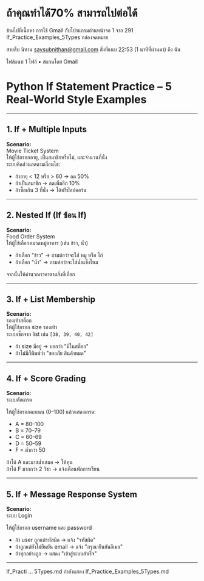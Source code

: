 #  ถ้าคุณทำได้70% สามารถไปต่อได้

ข้ามไปที่เนื้อหา
การใช้ Gmail กับโปรแกรมอ่านหน้าจอ
1 จาก 291
If_Practice_Examples_5Types
กล่องจดหมาย

สายสืบ นิทาน <saysubnithan@gmail.com>
สิ่งที่แนบ
22:53 (1 นาทีที่ผ่านมา)
ถึง ฉัน

 ไฟล์แนบ 1 ไฟล์
  • สแกนโดย Gmail
# Python If Statement Practice – 5 Real-World Style Examples

---

## 1. If + Multiple Inputs

**Scenario:**  
Movie Ticket System  
ให้ผู้ใช้กรอกอายุ, เป็นสมาชิกหรือไม่, และจำนวนที่นั่ง  
ระบบคิดส่วนลดตามเงื่อนไข:

- ถ้าอายุ < 12 หรือ > 60 → ลด 50%
- ถ้าเป็นสมาชิก → ลดเพิ่มอีก 10%
- ถ้าซื้อเกิน 3 ที่นั่ง → ได้ฟรีป๊อปคอร์น

---

## 2. Nested If (If ซ้อน If)

**Scenario:**  
Food Order System  
ให้ผู้ใช้เลือกหมวดหมู่อาหาร (เช่น ข้าว, น้ำ)  
- ถ้าเลือก "ข้าว" → ถามต่อว่าจะใส่ หมู หรือ ไก่  
- ถ้าเลือก "น้ำ" → ถามต่อว่าจะใส่น้ำแข็งไหม

จากนั้นให้คำนวณราคาตามสิ่งที่เลือก

---

## 3. If + List Membership

**Scenario:**  
รองเท้าสต็อก  
ให้ผู้ใช้กรอก size รองเท้า  
ระบบเช็กจาก list เช่น `[38, 39, 40, 42]`

- ถ้า size มีอยู่ → บอกว่า "มีในสต็อก"
- ถ้าไม่มีก็พิมพ์ว่า "ขออภัย สินค้าหมด"

---

## 4. If + Score Grading

**Scenario:**  
ระบบตัดเกรด

ให้ผู้ใช้กรอกคะแนน (0–100) แล้วแสดงเกรด:
- A = 80–100
- B = 70–79
- C = 60–69
- D = 50–59
- F = ต่ำกว่า 50

ถ้าได้ A และมาสม่ำเสมอ → ให้ทุน  
ถ้าได้ F มากกว่า 2 วิชา → แจ้งเตือนพักการเรียน

---

## 5. If + Message Response System

**Scenario:**  
ระบบ Login

ให้ผู้ใช้กรอก username และ password  
- ถ้า user ถูกแต่รหัสผิด → แจ้ง "รหัสผิด"
- ถ้าถูกแต่ยังไม่ยืนยัน email → แจ้ง "กรุณายืนยันอีเมล"
- ถ้าทุกอย่างถูก → แสดง "เข้าสู่ระบบสำเร็จ"

---
If_Practi ... 5Types.md
กำลังแสดง If_Practice_Examples_5Types.md
